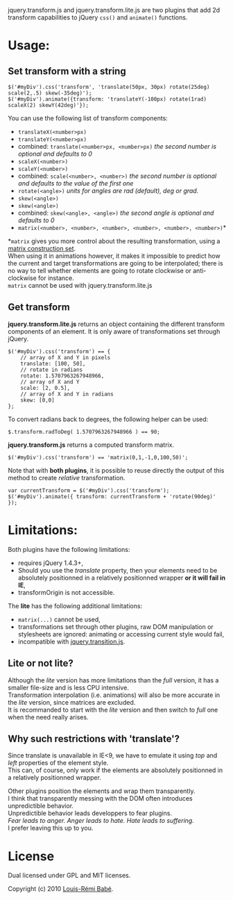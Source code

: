 jquery.transform.js and jquery.transform.lite.js are two plugins that add 2d transform capabilities to jQuery `css()` and `animate()` functions.

Usage:
======

Set transform with a string
---------------------------

    $('#myDiv').css('transform', 'translate(50px, 30px) rotate(25deg) scale(2,.5) skew(-35deg)');
    $('#myDiv').animate({transform: 'translateY(-100px) rotate(1rad) scaleX(2) skewY(42deg)'});

You can use the following list of transform components:

- `translateX(<number>px)`
- `translateY(<number>px)`
- combined: `translate(<number>px, <number>px)` *the second number is optional and defaults to 0*
- `scaleX(<number>)`
- `scaleY(<number>)`
- combined: `scale(<number>, <number>)` *the second number is optional and defaults to the value of the first one*
- `rotate(<angle>)` *units for angles are *rad* (default), *deg* or *grad*.*
- `skew(<angle>)`
- `skew(<angle>)`
- combined: `skew(<angle>, <angle>)` *the second angle is optional and defaults to 0*
- `matrix(<number>, <number>, <number>, <number>, <number>, <number>)`*

*`matrix` gives you more control about the resulting transformation, using a [matrix construction set](http://www.useragentman.com/matrix/).  
When using it in animations however, it makes it impossible to predict how the current and target transformations are going to be interpolated; there is no way to tell whether elements are going to rotate clockwise or anti-clockwise for instance.  
`matrix` cannot be used with jquery.transform.lite.js

Get transform
-------------

**jquery.transform.lite.js** returns an object containing the different transform components of an element. It is only aware of transformations set through jQuery.

    $('#myDiv').css('transform') == {
    	// array of X and Y in pixels
    	translate: [100, 50],
    	// rotate in radians
    	rotate: 1.5707963267948966,
    	// array of X and Y
    	scale: [2, 0.5],
    	// array of X and Y in radians
    	skew: [0,0]
    };

To convert radians back to degrees, the following helper can be used:

    $.transform.radToDeg( 1.5707963267948966 ) == 90;

**jquery.transform.js** returns a computed transform matrix.

    $('#myDiv').css('transform') == 'matrix(0,1,-1,0,100,50)';

Note that with **both plugins**, it is possible to reuse directly the output of this method to create *relative* transformation.

    var currentTransform = $('#myDiv').css('transform');
    $('#myDiv').animate({ transform: currentTransform + 'rotate(90deg)' });

Limitations:
============

Both plugins have the following limitations:

- requires jQuery 1.4.3+,
- Should you use the *translate* property, then your elements need to be absolutely positionned in a relatively positionned wrapper **or it will fail in IE**,
- transformOrigin is not accessible.

The **lite** has the following additional limitations:

- `matrix(...)` cannot be used,
- transformations set through other plugins, raw DOM manipulation or stylesheets are ignored: animating or accessing current style would fail,
- incompatible with [jquery.transition.js](https://github.com/lrbabe/jquery.transition.js).

Lite or not lite?
-------------------

Although the *lite* version has more limitations than the *full* version, it has a smaller file-size and is less CPU intensive.  
Transformation interpolation (i.e. animations) will also be more accurate in the *lite* version, since matrices are excluded.  
It is recommanded to start with the *lite* version and then switch to *full* one when the need really arises.

Why such restrictions with 'translate'?
---------------------------------------

Since translate is unavailable in IE<9, we have to emulate it using *top* and *left* properties of the element style.  
This can, of course, only work if the elements are absolutely positionned in a relatively positionned wrapper.  

Other plugins position the elements and wrap them transparently.  
I think that transparently messing with the DOM often introduces unpredictible behavior.  
Unpredictible behavior leads developpers to fear plugins.  
*Fear leads to anger. Anger leads to hate. Hate leads to suffering.*  
I prefer leaving this up to you.

License
=======

Dual licensed under GPL and MIT licenses.

Copyright (c) 2010 [Louis-Rémi Babé](http://twitter.com/louis_remi).